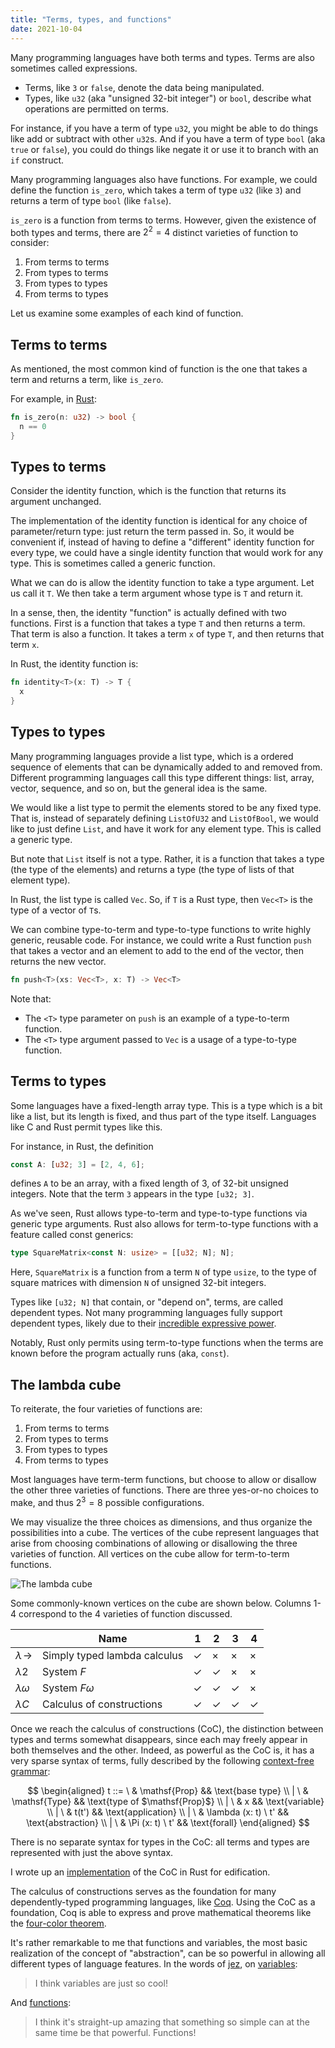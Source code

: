 ```yaml
---
title: "Terms, types, and functions"
date: 2021-10-04
---
```


Many programming languages have both terms and types. Terms are also sometimes
called expressions.

- Terms, like `3` or `false`, denote the data being manipulated.
- Types, like `u32` (aka "unsigned 32-bit integer") or `bool`, describe what
  operations are permitted on terms.

For instance, if you have a term of type `u32`, you might be able to do things
like add or subtract with other `u32`s. And if you have a term of type `bool`
(aka `true` or `false`), you could do things like negate it or use it to branch
with an `if` construct.

Many programming languages also have functions. For example, we could define the
function `is_zero`, which takes a term of type `u32` (like `3`) and returns a
term of type `bool` (like `false`).

`is_zero` is a function from terms to terms. However, given the existence of
both types and terms, there are $2^2 = 4$ distinct varieties of function to
consider:

1. From terms to terms
2. From types to terms
3. From types to types
4. From terms to types

Let us examine some examples of each kind of function.

## Terms to terms

As mentioned, the most common kind of function is the one that takes a term
and returns a term, like `is_zero`.

For example, in [Rust][]:

```rs
fn is_zero(n: u32) -> bool {
  n == 0
}
```

## Types to terms

Consider the identity function, which is the function that returns its argument
unchanged.

The implementation of the identity function is identical for any choice of
parameter/return type: just return the term passed in. So, it would be
convenient if, instead of having to define a "different" identity function for
every type, we could have a single identity function that would work for any
type. This is sometimes called a generic function.

What we can do is allow the identity function to take a type argument. Let us
call it `T`. We then take a term argument whose type is `T` and return it.

In a sense, then, the identity "function" is actually defined with two
functions. First is a function that takes a type `T` and then returns a term.
That term is also a function. It takes a term `x` of type `T`, and then returns
that term `x`.

In Rust, the identity function is:

```rs
fn identity<T>(x: T) -> T {
  x
}
```

## Types to types

Many programming languages provide a list type, which is a ordered sequence of
elements that can be dynamically added to and removed from. Different
programming languages call this type different things: list, array, vector,
sequence, and so on, but the general idea is the same.

We would like a list type to permit the elements stored to be any fixed type.
That is, instead of separately defining `ListOfU32` and `ListOfBool`, we would
like to just define `List`, and have it work for any element type. This is
called a generic type.

But note that `List` itself is not a type. Rather, it is a function that takes a
type (the type of the elements) and returns a type (the type of lists of that
element type).

In Rust, the list type is called `Vec`. So, if `T` is a Rust type, then `Vec<T>`
is the type of a vector of `T`s.

We can combine type-to-term and type-to-type functions to write highly generic,
reusable code. For instance, we could write a Rust function `push` that takes a
vector and an element to add to the end of the vector, then returns the new
vector.

```rs
fn push<T>(xs: Vec<T>, x: T) -> Vec<T>
```

Note that:

- The `<T>` type parameter on `push` is an example of a type-to-term
  function.
- The `<T>` type argument passed to `Vec` is a usage of a type-to-type function.

## Terms to types

Some languages have a fixed-length array type. This is a type which is a bit
like a list, but its length is fixed, and thus part of the type itself.
Languages like C and Rust permit types like this.

For instance, in Rust, the definition

```rs
const A: [u32; 3] = [2, 4, 6];
```

defines `A` to be an array, with a fixed length of 3, of 32-bit unsigned
integers. Note that the term `3` appears in the type `[u32; 3]`.

As we've seen, Rust allows type-to-term and type-to-type functions via
generic type arguments. Rust also allows for term-to-type functions with a
feature called const generics:

```rs
type SquareMatrix<const N: usize> = [[u32; N]; N];
```

Here, `SquareMatrix` is a function from a term `N` of type `usize`, to the type
of square matrices with dimension `N` of unsigned 32-bit integers.

Types like `[u32; N]` that contain, or "depend on", terms, are called dependent
types. Not many programming languages fully support dependent types, likely due
to their [incredible expressive power][curry-howard].

Notably, Rust only permits using term-to-type functions when the terms are known
before the program actually runs (aka, `const`).

## The lambda cube

To reiterate, the four varieties of functions are:

1. From terms to terms
2. From types to terms
3. From types to types
4. From terms to types

Most languages have term-term functions, but choose to allow or disallow the
other three varieties of functions. There are three yes-or-no choices to make,
and thus $2^3 = 8$ possible configurations.

We may visualize the three choices as dimensions, and thus organize the
possibilities into a cube. The vertices of the cube represent languages that
arise from choosing combinations of allowing or disallowing the three varieties
of function. All vertices on the cube allow for term-to-term functions.

![The lambda cube](/img/lambda-cube.png)

Some commonly-known vertices on the cube are shown below. Columns 1-4 correspond
to the 4 varieties of function discussed.

|                        | Name                         | 1   | 2   | 3   | 4   |
| ---------------------- | ---------------------------- | --- | --- | --- | --- |
| $\lambda\!\rightarrow$ | Simply typed lambda calculus | ✓   | ×   | ×   | ×   |
| $\lambda 2$            | System $F$                   | ✓   | ✓   | ×   | ×   |
| $\lambda \omega$       | System $F\omega$             | ✓   | ✓   | ✓   | ×   |
| $\lambda C$            | Calculus of constructions    | ✓   | ✓   | ✓   | ✓   |

Once we reach the calculus of constructions (CoC), the distinction between types
and terms somewhat disappears, since each may freely appear in both themselves
and the other. Indeed, as powerful as the CoC is, it has a very sparse syntax of
terms, fully described by the following [context-free grammar][cfg]:

$$
\begin{aligned}
t
::=  \ & \mathsf{Prop} && \text{base type}
\\ | \ & \mathsf{Type} && \text{type of $\mathsf{Prop}$}
\\ | \ & x && \text{variable}
\\ | \ & t(t') && \text{application}
\\ | \ & \lambda (x: t) \ t' && \text{abstraction}
\\ | \ & \Pi (x: t) \ t' && \text{forall}
\end{aligned}
$$

There is no separate syntax for types in the CoC: all terms and types are
represented with just the above syntax.

I wrote up an [implementation][coc-rust] of the CoC in Rust for edification.

The calculus of constructions serves as the foundation for many
dependently-typed programming languages, like [Coq][coq]. Using the CoC as a
foundation, Coq is able to express and prove mathematical theorems like the
[four-color theorem][four-c].

It's rather remarkable to me that functions and variables, the most basic
realization of the concept of "abstraction", can be so powerful in allowing all
different types of language features. In the words of [jez][], on
[variables][var]:

> I think variables are just so cool!

And [functions][fun]:

> I think it's straight-up amazing that something so simple can at the same time
> be that powerful. Functions!

[coq]: https://coq.inria.fr
[coc-rust]: https://github.com/azdavis/coc
[four-c]: https://github.com/math-comp/fourcolor
[jez]: https://jez.io
[var]: https://blog.jez.io/variables-and-binding
[fun]: https://blog.jez.io/system-f-param
[curry-howard]: https://en.wikipedia.org/wiki/Curry–Howard_correspondence
[cfg]: https://en.wikipedia.org/wiki/Context-free_grammar
[rust]: https://www.rust-lang.org
